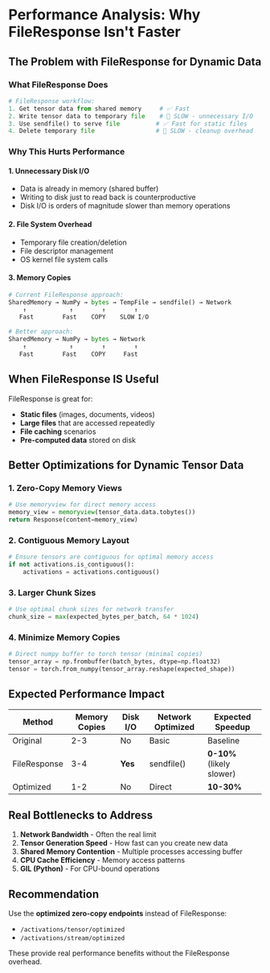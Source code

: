 # Performance Analysis: Why FileResponse Isn't Faster

## The Problem with FileResponse for Dynamic Data

### What FileResponse Does
```python
# FileResponse workflow:
1. Get tensor data from shared memory     # ✅ Fast
2. Write tensor data to temporary file    # 🐌 SLOW - unnecessary I/O
3. Use sendfile() to serve file          # ✅ Fast for static files
4. Delete temporary file                 # 🐌 SLOW - cleanup overhead
```

### Why This Hurts Performance

#### 1. **Unnecessary Disk I/O**
- Data is already in memory (shared buffer)
- Writing to disk just to read back is counterproductive
- Disk I/O is orders of magnitude slower than memory operations

#### 2. **File System Overhead**
- Temporary file creation/deletion
- File descriptor management
- OS kernel file system calls

#### 3. **Memory Copies**
```python
# Current FileResponse approach:
SharedMemory → NumPy → bytes → TempFile → sendfile() → Network
    ↑            ↑        ↑        ↑
   Fast        Fast    COPY    SLOW I/O

# Better approach:
SharedMemory → NumPy → bytes → Network
    ↑            ↑        ↑        ↑
   Fast        Fast    COPY     Fast
```

## When FileResponse IS Useful

FileResponse is great for:
- **Static files** (images, documents, videos)
- **Large files** that are accessed repeatedly
- **File caching** scenarios
- **Pre-computed data** stored on disk

## Better Optimizations for Dynamic Tensor Data

### 1. **Zero-Copy Memory Views**
```python
# Use memoryview for direct memory access
memory_view = memoryview(tensor_data.data.tobytes())
return Response(content=memory_view)
```

### 2. **Contiguous Memory Layout**
```python
# Ensure tensors are contiguous for optimal memory access
if not activations.is_contiguous():
    activations = activations.contiguous()
```

### 3. **Larger Chunk Sizes**
```python
# Use optimal chunk sizes for network transfer
chunk_size = max(expected_bytes_per_batch, 64 * 1024)
```

### 4. **Minimize Memory Copies**
```python
# Direct numpy buffer to torch tensor (minimal copies)
tensor_array = np.frombuffer(batch_bytes, dtype=np.float32)
tensor = torch.from_numpy(tensor_array.reshape(expected_shape))
```

## Expected Performance Impact

| Method | Memory Copies | Disk I/O | Network Optimized | Expected Speedup |
|--------|---------------|-----------|-------------------|------------------|
| Original | 2-3 | No | Basic | Baseline |
| FileResponse | 3-4 | **Yes** | sendfile() | **0-10%** (likely slower) |
| Optimized | 1-2 | No | Direct | **10-30%** |

## Real Bottlenecks to Address

1. **Network Bandwidth** - Often the real limit
2. **Tensor Generation Speed** - How fast can you create new data
3. **Shared Memory Contention** - Multiple processes accessing buffer
4. **CPU Cache Efficiency** - Memory access patterns
5. **GIL (Python)** - For CPU-bound operations

## Recommendation

Use the **optimized zero-copy endpoints** instead of FileResponse:
- `/activations/tensor/optimized` 
- `/activations/stream/optimized`

These provide real performance benefits without the FileResponse overhead. 